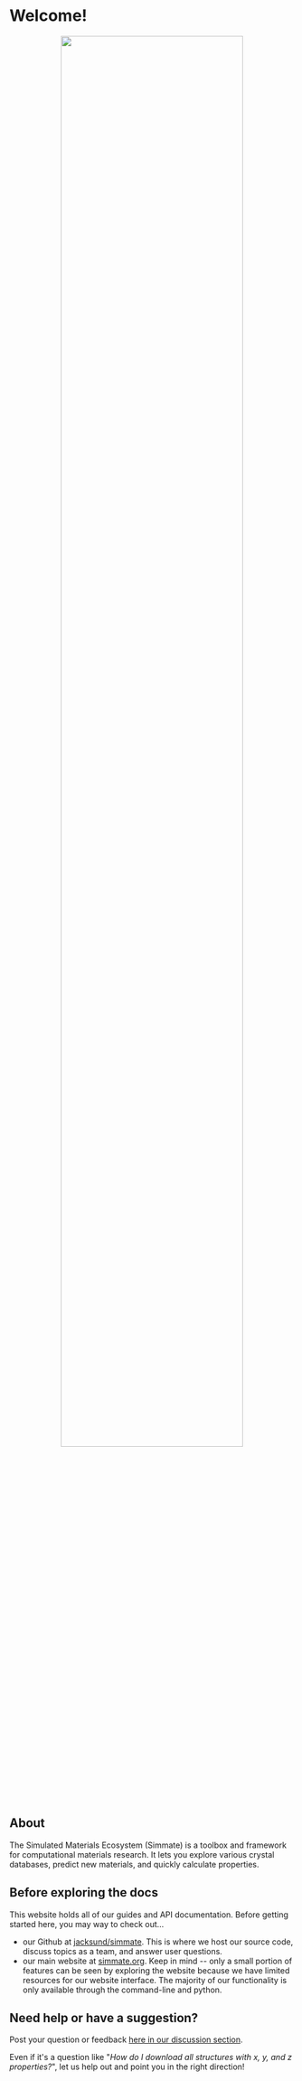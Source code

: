 
# Welcome!

<!-- This displays the Simmate Logo -->
<p align="center" href=https://simmate.org>
   <img src="https://github.com/jacksund/simmate/blob/main/src/simmate/website/static_files/images/simmate-logo-dark.svg?raw=true" width="80%" style="max-width: 1000px;">
</p>

## About

The Simulated Materials Ecosystem (Simmate) is a toolbox and framework for computational materials research. It lets you explore various crystal databases, predict new materials, and quickly calculate properties.


## Before exploring the docs

This website holds all of our guides and API documentation. Before getting started here, you may way to check out... 

- our Github at [jacksund/simmate](https://github.com/jacksund/simmate). This is where we host our source code, discuss topics as a team, and answer user questions.
- our main website at [simmate.org](https://simmate.org/). Keep in mind -- only a small portion of features can be seen by exploring the website because we have limited resources for our website interface. The majority of our functionality is only available through the command-line and python.

## Need help or have a suggestion?

Post your question or feedback [here in our discussion section](https://github.com/jacksund/simmate/discussions/categories/q-a). 

Even if it's a question like "_How do I download all structures with x, y, and z properties?_", let us help out and point you in the right direction!
